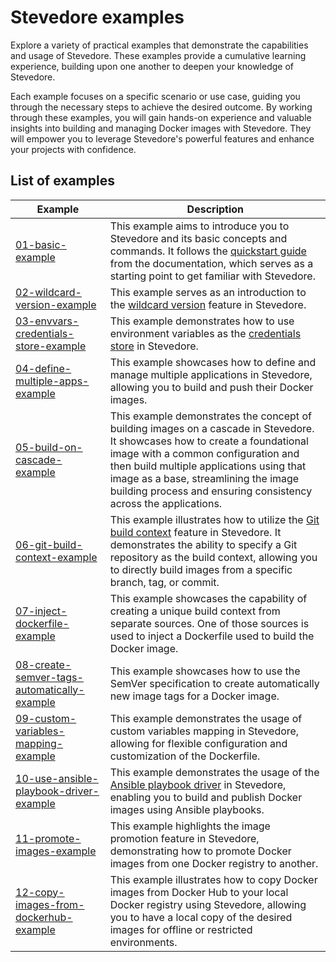 # Stevedore examples

Explore a variety of practical examples that demonstrate the capabilities and usage of Stevedore. These examples provide a cumulative learning experience, building upon one another to deepen your knowledge of Stevedore. 

Each example focuses on a specific scenario or use case, guiding you through the necessary steps to achieve the desired outcome. By working through these examples, you will gain hands-on experience and valuable insights into building and managing Docker images with Stevedore. They will empower you to leverage Stevedore's powerful features and enhance your projects with confidence.

## List of examples
| Example | Description |
|---|---|
| [01-basic-example](https://github.com/gostevedore/stevedore/tree/main/examples/01-basic-example) | This example aims to introduce you to Stevedore and its basic concepts and commands. It follows the [quickstart guide](https://gostevedore.github.io/docs/getting-started/quickstart/) from the documentation, which serves as a starting point to get familiar with Stevedore. |
| [02-wildcard-version-example](https://github.com/gostevedore/stevedore/tree/main/examples/02-wildcard-version-example) | This example serves as an introduction to the [wildcard version](https://gostevedore.github.io/docs/getting-started/concepts/#wildcard-version) feature in Stevedore. |
| [03-envvars-credentials-store-example](https://github.com/gostevedore/stevedore/tree/main/examples/03-envvars-credentials-store-example)| This example demonstrates how to use environment variables as the [credentials store](https://gostevedore.github.io/docs/reference-guide/credentials/credentials-store/) in Stevedore. |
| [04-define-multiple-apps-example](https://github.com/gostevedore/stevedore/tree/main/examples/04-multiple-apps-example)| This example showcases how to define and manage multiple applications in Stevedore, allowing you to build and push their Docker images. |
| [05-build-on-cascade-example](https://github.com/gostevedore/stevedore/tree/main/examples/05-build-on-cascade-example)| This example demonstrates the concept of building images on a cascade in Stevedore. It showcases how to create a foundational image with a common configuration and then build multiple applications using that image as a base, streamlining the image building process and ensuring consistency across the applications. |
| [06-git-build-context-example](https://github.com/gostevedore/stevedore/tree/main/examples/06-git-build-context-example)| This example  illustrates how to utilize the [Git build context](https://gostevedore.github.io/docs/reference-guide/builder/docker/#git-context) feature in Stevedore. It demonstrates the ability to specify a Git repository as the build context, allowing you to directly build images from a specific branch, tag, or commit. |
| [07-inject-dockerfile-example](https://github.com/gostevedore/stevedore/tree/main/examples/07-inject-dockerfile-example)| This example showcases the capability of creating a unique build context from separate sources. One of those sources is used to inject a Dockerfile used to build the Docker image. |
| [08-create-semver-tags-automatically-example](https://github.com/gostevedore/stevedore/tree/main/examples/08-create-semver-tags-automatically-example)| This example showcases how to use the SemVer specification to create automatically new image tags for a Docker image. |
| [09-custom-variables-mapping-example](https://github.com/gostevedore/stevedore/tree/main/examples/09-custom-variables-mapping-example)| This example demonstrates the usage of custom variables mapping in Stevedore, allowing for flexible configuration and customization of the Dockerfile. |
| [10-use-ansible-playbook-driver-example](https://github.com/gostevedore/stevedore/tree/main/examples/10-use-ansible-playbook-driver-example)| This example demonstrates the usage of the [Ansible playbook driver](https://gostevedore.github.io/docs/reference-guide/driver/ansible-playbook/) in Stevedore, enabling you to build and publish Docker images using Ansible playbooks. |
| [11-promote-images-example](https://github.com/gostevedore/stevedore/tree/main/examples/11-promote-images-example)| This example highlights the image promotion feature in Stevedore, demonstrating how to promote Docker images from one Docker registry to another. |
| [12-copy-images-from-dockerhub-example](https://github.com/gostevedore/stevedore/tree/main/examples/2-copy-images-from-dockerhub-example)| This example illustrates how to copy Docker images from Docker Hub to your local Docker registry using Stevedore, allowing you to have a local copy of the desired images for offline or restricted environments. |
